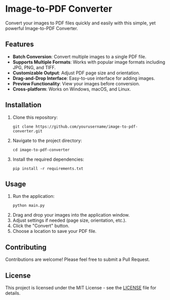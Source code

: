 # Image-to-PDF Converter

Convert your images to PDF files quickly and easily with this simple, yet powerful Image-to-PDF Converter.

## Features

- **Batch Conversion**: Convert multiple images to a single PDF file.
- **Supports Multiple Formats**: Works with popular image formats including JPG, PNG, and TIFF.
- **Customizable Output**: Adjust PDF page size and orientation.
- **Drag-and-Drop Interface**: Easy-to-use interface for adding images.
- **Preview Functionality**: View your images before conversion.
- **Cross-platform**: Works on Windows, macOS, and Linux.

## Installation

1. Clone this repository:
   ```
   git clone https://github.com/yourusername/image-to-pdf-converter.git
   ```
2. Navigate to the project directory:
   ```
   cd image-to-pdf-converter
   ```
3. Install the required dependencies:
   ```
   pip install -r requirements.txt
   ```

## Usage

1. Run the application:
   ```
   python main.py
   ```
2. Drag and drop your images into the application window.
3. Adjust settings if needed (page size, orientation, etc.).
4. Click the "Convert" button.
5. Choose a location to save your PDF file.

## Contributing

Contributions are welcome! Please feel free to submit a Pull Request.

## License

This project is licensed under the MIT License - see the [LICENSE](LICENSE) file for details.
